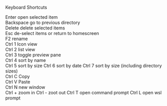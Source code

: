 
Keyboard Shortcuts

Enter 		open selected item  
Backspace 	go to previous directory  
Delete 		delete selected items  
Esc 		de-select items or return to homescreen  
F2   		rename  
Ctrl 1 		Icon view  
Ctrl 2 		list view  
Ctrl 3 		toggle preview pane  
Ctrl 4 		sort by name  
Ctrl 5 		sort by size 
Ctrl 6 		sort by date 
Ctrl 7		sort by size (including directory sizes)   
Ctrl C 		Copy  
Ctrl V 		Paste  
Ctrl N 		new window  
Ctrl +		zoom in
Ctrl -		zoot out
Ctrl T		open command prompt
Ctrl L		open wsl prompt 

